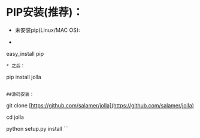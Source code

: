 # PIP安装(推荐)：
- 未安装pip(Linux/MAC OS):
- ```

easy_install pip

```
* 之后：
```

pip install jolla

```

##源码安装：
```

git clone [https://github.com/salamer/jolla](https://github.com/salamer/jolla)

cd jolla

python setup.py install ```
